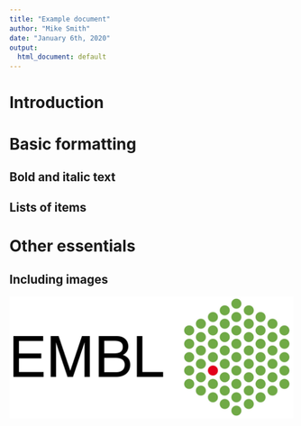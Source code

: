 ```yaml
---
title: "Example document"
author: "Mike Smith"
date: "January 6th, 2020"
output:
  html_document: default
---
```


# Introduction

# Basic formatting

## Bold and italic text

## Lists of items

# Other essentials

## Including images

![](embl-logo.jpg)


